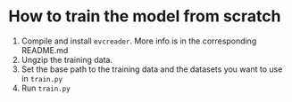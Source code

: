 # How to train the model from scratch

1. Compile and install `evcreader`. More info is in the corresponding README.md
2. Ungzip the training data.
3. Set the base path to the training data and the datasets you want to use in `train.py`
4. Run `train.py`
